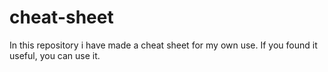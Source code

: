 # cheat-sheet
In this repository i have made a cheat sheet for my own use. If you found it useful, you can use it. 
